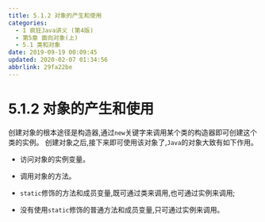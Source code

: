 ```yaml
---
title: 5.1.2 对象的产生和使用
categories: 
  - 1 疯狂Java讲义 (第4版)
  - 第5章 面向对象(上)
  - 5.1 类和对象
date: 2019-09-19 00:09:45
updated: 2020-02-07 01:34:56
abbrlink: 29fa22be
---
```

# 5.1.2 对象的产生和使用 #
创建对象的根本途径是构造器,通过`new`关键字来调用某个类的构造器即可创建这个类的实例。
创建对象之后,接下来即可使用该对象了,`Java`的对象大致有如下作用。
- 访问对象的实例变量。
- 调用对象的方法。

- `static`修饰的方法和成员变量,既可通过类来调用,也可通过实例来调用;
- 没有使用`static`修饰的普通方法和成员变量,只可通过实例来调用。

